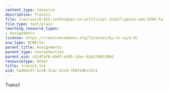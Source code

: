 ```yaml
---
content_type: resource
description: Trains1
file: /courses/6-825-techniques-in-artificial-intelligence-sma-5504-fall-2002/5adda5375cc03cac41c47b8fedbc23c1_trains1.txt
file_type: text/plain
learning_resource_types:
- Assignments
license: https://creativecommons.org/licenses/by-nc-sa/4.0/
ocw_type: OCWFile
parent_title: Assignments
parent_type: CourseSection
parent_uid: c614faf8-894f-e345-14ec-83a1fd01388d
resourcetype: Other
title: trains1.txt
uid: 5adda537-5cc0-3cac-41c4-7b8fedbc23c1
---
```

Trains1